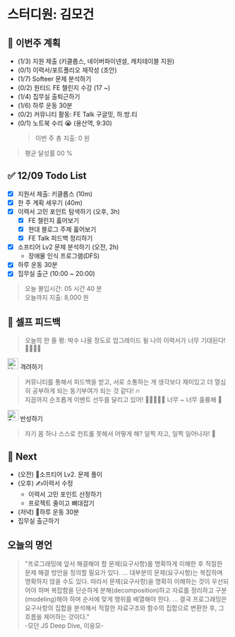 # 스터디원: 김모건

## 🚀 이번주 계획

- (1/3) 지원 제출 (키클롭스, 네이버파이넨셜, 캐치테이블 지원)
- (0/1) 이력서/포트폴리오 재작성 (초안)
- (1/7) Softeer 문제 분석하기
- (0/2) 원티드 FE 챌린지 수강 (17 ~)
- (1/4) 집무실 출퇴근하기
- (1/6) 하루 운동 30분
- (0/2) 커뮤니티 활동: FE Talk 구글밋, 하.방.티
- (0/1) 노트북 수리 😭 (용산역, 9:30)
  > 이번 주 총 지출: 0 원

> 평균 달성률 00 %

## ✅ 12/09 Todo List

- [x] 지원서 제출: 키클롭스 (10m)
- [x] 한 주 계획 세우기 (40m)
- [x] 이력서 고민 포인트 탐색하기 (오후, 3h)
  - [x] FE 챌린지 훓어보기
  - [x] 현대 블로그 주제 훓어보기
  - [x] FE Talk 피드백 정리하기
- [x] 소프티어 Lv2 문제 분석하기 (오전, 2h)
  - 장애물 인식 프로그램(DFS)
- [x] 하루 운동 30분
- [x] 집무실 출근 (10:00 ~ 20:00)

> 오늘 몰입시간: 05 시간 40 분<br>
> 오늘까지 지출: 8,000 원

## 🎉 셀프 피드백

> 오늘의 한 줄 평: 박수 나올 정도로 업그레이드 될 나의 이력서가 너무 기대된다! 🌸🌹🌺🌼

<img src="https://raw.githubusercontent.com/Tarikul-Islam-Anik/Animated-Fluent-Emojis/master/Emojis/Smilies/Hugging%20Face.png" alt="Hugging Face" width="25" height="25"> 격려하기</img>

> 커뮤니티를 통해서 피드백을 받고, 서로 소통하는 게 생각보다 재미있고 더 열심히 공부하게 되는 동기부여가 되는 것 같다! 🔥<br>
> 지끔까지 순조롭게 이벤트 선두를 달리고 있어! 🏃🏃‍♂️🏃‍♀️ 너무 ~ 너무 훌륭해 🤗

<img src="https://raw.githubusercontent.com/Tarikul-Islam-Anik/Animated-Fluent-Emojis/master/Emojis/Smilies/Face%20with%20Monocle.png" alt="Face with Monocle" width="25" height="25"> 반성하기</img>

> 자기 몸 하나 스스로 컨트롤 못해서 어떻게 해? 일찍 자고, 일찍 일어나자! 🤣<br>

## 🌱 Next

- (오전) 🔢소프티어 Lv2. 문제 풀이
- (오후) ✍이력서 수정 ️
  - 이력서 고민 포인트 선정하기
  - 프로젝트 줄이고 뼈대잡기
- (저녁) 💪하루 운동 30분
- 집무실 출근하기

## 오늘의 명언

> "프로그래밍에 앞서 해결해야 할 문제(요구사항)를 명확하게 이해한 후 적절한 문제 해결 방안을 정의할 필요가 있다. ... 대부분의 문제(요구사항)는 복잡하며 명확하지 않을 수도 있다. 따라서 문제(요구사항)을 명확히 이해하는 것이 우선되어야 하며 복잡함을 단순하게 분해(decomposition)하고 자료를 정리하고 구분(modeling)해야 하며 순서에 맞게 행위를 배열해야 한다. ... 결국 프로그래밍은 요구사항의 집합을 분석해서 적절한 자료구조와 함수의 집합으로 변환한 후, 그 흐름을 제어하는 것이다." <br> -모던 JS Deep Dive, 이웅모-
